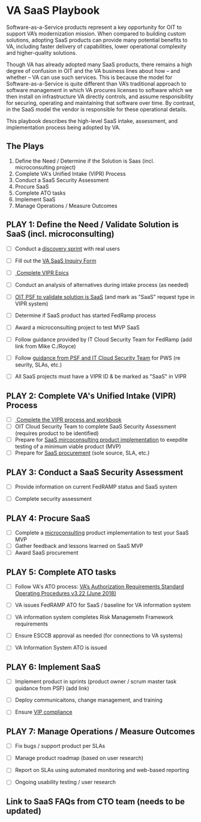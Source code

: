 # VA SaaS Playbook

Software-as-a-Service products represent a key opportunity for OIT to support VA’s modernization mission. When compared to building custom solutions, adopting SaaS products can provide many potential benefits to VA, including faster delivery of capabilities, lower operational complexity and higher-quality solutions.

Though VA has already adopted many SaaS products, there remains a high degree of confusion in OIT and the VA business lines about how – and whether – VA can use such services. This is because the model for Software-as-a-Service is quite different than VA’s traditional approach to software management in which VA procures licenses to software which we then install on infrastructure VA directly controls, and assume responsibility for securing, operating and maintaining that software over time. By contrast, in the SaaS model the vendor is responsible for these operational details. 

This playbook describes the high-level SaaS intake, assessment, and implementation process being adopted by VA.


## The Plays

1. Define the Need / Determine if the Solution is Saas (incl. microconsulting project)
2. Complete VA's Unified Intake (VIPR) Process 
3. Conduct a SaaS Security Assessment
4. Procure SaaS
5. Complete ATO tasks
6. Implement SaaS
7. Manage Operations / Measure Outcomes


## PLAY 1: Define the Need / Validate Solution is SaaS (incl. microconsulting)
- [ ] Conduct a [ discovery sprint]( https://department-of-veterans-affairs.github.io/va-digital-service-handbook/digital-standards) with real users 
- [ ] Fill out the [ VA SaaS Inquiry Form](https://vaww.oit.va.gov/services/saas/) 
- [ ] [ Complete VIPR Epics](https://vaww.vashare.oit.va.gov/sites/dmo/dmdocsite/DM%20External%20Government/OIT%20Intake%20Process%203.0%20Job%20Aids%20and%20Supporting%20Documents/Epic%20Writing%20Best%20Practices.pptx ) 
- [ ] Conduct an analysis of alternatives during intake process (as needed)
- [ ] [OIT PSF to validate solution is SaaS]( https://github.com/department-of-veterans-affairs/PSF-SaaS/blob/master/SaaS-in-a-Box/SaaS%20Web%20Content/Online%20form.md) (and mark as "SaaS" request type in VIPR system)
- [ ] Determine if SaaS product has started FedRamp process
- [ ] Award a microconsulting project to test MVP SaaS 
- [ ] Follow guidance provided by IT Cloud Security Team for FedRamp (add link from Mike C./Royce)
- [ ] Follow [ guidance from PSF and IT Cloud Security Team]( https://github.com/department-of-veterans-affairs/PSF-SaaS/issues/126) for PWS (re seurity, SLAs, etc.)
- [ ] All SaaS projects must have a VIPR ID & be marked as "SaaS" in VIPR


## PLAY 2: Complete VA's Unified Intake (VIPR) Process
- [ ] [ Complete the VIPR process and workbook](https://vaww.vashare.oit.va.gov/sites/amo/amointake/customer/Shared%20Documents/Detailed%20Intake%20Process%20v3.pptx )
- [ ] OIT Cloud Security Team to complete SaaS Security Assessment (requires product to be identified)
- [ ] Prepare for [SaaS mircoconsulting product implementation]( https://vaww.oit.va.gov/oit/mapd/) to exepdite testing of a minimum viable product (MVP)
- [ ] Prepare for [ SaaS procurement]( https://github.com/department-of-veterans-affairs/PSF-SaaS/issues/126) (sole source, SLA, etc.)

## PLAY 3: Conduct a SaaS Security Assessment
- [ ] Provide information on current FedRAMP status and SaaS system
- [ ] Complete security assessment


## PLAY 4: Procure SaaS
- [ ] Complete a [ microconsulting](https://github.com/department-of-veterans-affairs/VA-SaaS/tree/master/Microconsulting)  product implementation to test your SaaS MVP
- [ ] Gather feedback and lessons learned on SaaS MVP
- [ ] Award SaaS procurement

## PLAY 5:  Complete ATO tasks
- [ ] Follow VA's ATO process: [ VA’s Authorization Requirements Standard Operating Procedures v3.22 (June 2018)](https://vaww.portal2.va.gov/sites/infosecurity/ca/CA%20Home%20Documents/Forms/AllItems.aspx?RootFolder=%2Fsites%2Finfosecurity%2Fca%2FCA%20Home%20Documents%2FATO%20Documents&FolderCTID=0x012000CB0DD849BEA0AB4FA5FEE491047C852D&View=%7B5FCA9CEF%2D1C50%2D441D%2DA2FE%2D28D536ED0098%7D)
- [ ] VA issues FedRAMP ATO for SaaS / baseline for VA information system
- [ ] VA information system completes Risk Managemetn Framework requirements
- [ ] Ensure ESCCB approval as needed (for connections to VA systems)
- [ ] VA Information System ATO is issued


## PLAY 6: Implement SaaS
- [ ] Implement product in sprints (product owner / scrum master task guidance from PSF) (add link)
- [ ] Deploy communicaitons, change management, and training
- [ ] Ensure [ VIP compliance](https://vaww.vaco.portal.va.gov/sites/OIT/epmo/vip/Pages/Policy%20and%20Guidance.aspx)


## PLAY 7: Manage Operations / Measure Outcomes
- [ ] Fix bugs / support product per SLAs
- [ ] Manage product roadmap (based on user research)
- [ ] Report on SLAs using automated monitoring and web-based reporting
- [ ] Ongoing usability testing / user research



## Link to SaaS FAQs from CTO team (needs to be updated)



